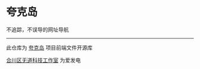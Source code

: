 # 夸克岛

不追踪，不误导的网址导航

------

此仓库为 [夸克岛](//www.quarkdao.com) 项目前端文件开源库

[合川区无道科技工作室](//www.hechuanwudao.com) 为爱发电